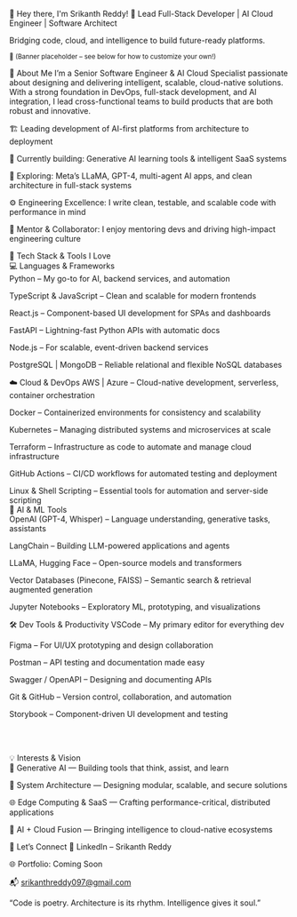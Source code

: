 👋 Hey there, I'm Srikanth Reddy!
🚀 Lead Full-Stack Developer | AI Cloud Engineer | Software Architect </br>

Bridging code, cloud, and intelligence to build future-ready platforms.


<sup>📌 (Banner placeholder – see below for how to customize your own!)</sup>

🧠 About Me
I’m a Senior Software Engineer & AI Cloud Specialist passionate about designing and delivering intelligent, scalable, cloud-native solutions. With a strong foundation in DevOps, full-stack development, and AI integration, I lead cross-functional teams to build products that are both robust and innovative.

🏗️ Leading development of AI-first platforms from architecture to deployment

🔭 Currently building: Generative AI learning tools & intelligent SaaS systems

🌱 Exploring: Meta’s LLaMA, GPT-4, multi-agent AI apps, and clean architecture in full-stack systems

⚙️ Engineering Excellence: I write clean, testable, and scalable code with performance in mind

👥 Mentor & Collaborator: I enjoy mentoring devs and driving high-impact engineering culture


🧰 Tech Stack & Tools I Love </br>
💻 Languages & Frameworks   </br>
Python – My go-to for AI, backend services, and automation

TypeScript & JavaScript – Clean and scalable for modern frontends

React.js – Component-based UI development for SPAs and dashboards

FastAPI – Lightning-fast Python APIs with automatic docs

Node.js – For scalable, event-driven backend services

PostgreSQL | MongoDB – Reliable relational and flexible NoSQL databases

☁️ Cloud & DevOps
AWS | Azure – Cloud-native development, serverless, container orchestration

Docker – Containerized environments for consistency and scalability

Kubernetes – Managing distributed systems and microservices at scale

Terraform – Infrastructure as code to automate and manage cloud infrastructure

GitHub Actions – CI/CD workflows for automated testing and deployment

Linux & Shell Scripting – Essential tools for automation and server-side scripting
 </br>
🧠 AI & ML Tools  </br>
OpenAI (GPT-4, Whisper) – Language understanding, generative tasks, assistants

LangChain – Building LLM-powered applications and agents

LLaMA, Hugging Face – Open-source models and transformers

Vector Databases (Pinecone, FAISS) – Semantic search & retrieval augmented generation

Jupyter Notebooks – Exploratory ML, prototyping, and visualizations

🛠️ Dev Tools & Productivity
VSCode – My primary editor for everything dev

Figma – For UI/UX prototyping and design collaboration

Postman – API testing and documentation made easy

Swagger / OpenAPI – Designing and documenting APIs

Git & GitHub – Version control, collaboration, and automation

Storybook – Component-driven UI development and testing

 </br>
 </br>

💡 Interests & Vision </br>
🤖 Generative AI — Building tools that think, assist, and learn

🧱 System Architecture — Designing modular, scalable, and secure solutions

🌐 Edge Computing & SaaS — Crafting performance-critical, distributed applications

🧬 AI + Cloud Fusion — Bringing intelligence to cloud-native ecosystems

🔗 Let’s Connect
💼 LinkedIn – Srikanth Reddy

🌐 Portfolio: Coming Soon

📬 srikanthreddy097@gmail.com

“Code is poetry. Architecture is its rhythm. Intelligence gives it soul.”
